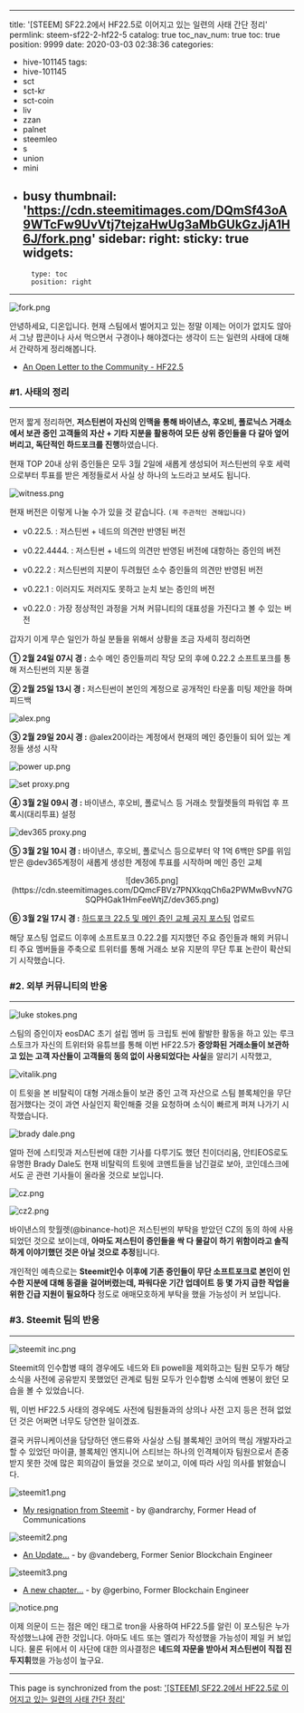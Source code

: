 
---
title: '[STEEM] SF22.2에서 HF22.5로 이어지고 있는 일련의 사태 간단 정리'
permlink: steem-sf22-2-hf22-5
catalog: true
toc_nav_num: true
toc: true
position: 9999
date: 2020-03-03 02:38:36
categories:
- hive-101145
tags:
- hive-101145
- sct
- sct-kr
- sct-coin
- liv
- zzan
- palnet
- steemleo
- s
- union
- mini
- busy
thumbnail: 'https://cdn.steemitimages.com/DQmSf43oA9WTcFw9UvVtj7tejzaHwUg3aMbGUkGzJjA1H6J/fork.png'
sidebar:
    right:
        sticky: true
widgets:
    -
        type: toc
        position: right
---


![fork.png](https://cdn.steemitimages.com/DQmSf43oA9WTcFw9UvVtj7tejzaHwUg3aMbGUkGzJjA1H6J/fork.png)

안녕하세요, 디온입니다. 현재 스팀에서 벌어지고 있는 정말 이제는 어이가 없지도 않아서 그냥 팝콘이나 사서 먹으면서 구경이나 해야겠다는 생각이 드는 일련의 사태에 대해서 간략하게 정리해봅니다.

- [An Open Letter to the Community - HF22.5](https://steemit.com/tron/@steemitblog/an-open-letter-to-the-community-hf22-5)


### #1. 사태의 정리
---

먼저 짧게 정리하면, **저스틴썬이 자신의 인맥을 통해 바이낸스, 후오비, 폴로닉스 거래소에서 보관 중인 고객들의 자산 + 기타 지분을 활용하여 모든 상위 증인들을 다 갈아 엎어버리고, 독단적인 하드포크를 진행**하였습니다.

현재 TOP 20내 상위 증인들은 모두 3월 2일에 새롭게 생성되어 저스틴썬의 우호 세력으로부터 투표를 받은 계정들로서 사실 상 하나의 노드라고 보셔도 됩니다.


![witness.png](https://cdn.steemitimages.com/DQmensSkmxAbFic4Bh8osT45JW8NzxFdNwFrRLAt65p5W2v/witness.png)

현재 버전은 이렇게 나눌 수가 있을 것 같습니다. `(제 주관적인 견해입니다)`

- v0.22.5. : 저스틴썬 + 네드의 의견만 반영된 버전

- v0.22.4444. : 저스틴썬 + 네드의 의견만 반영된 버전에 대항하는 증인의 버전

- v0.22.2 : 저스틴썬의 지분이 두려웠던 소수 증인들의 의견만 반영된 버전

- v0.22.1 : 이러지도 저러지도 못하고 눈치 보는 증인의 버전

- v0.22.0 : 가장 정상적인 과정을 거쳐 커뮤니티의 대표성을 가진다고 볼 수 있는 버전

갑자기 이게 무슨 일인가 하실 분들을 위해서 상황을 조금 자세히 정리하면

**① 2월 24일 07시 경 :** 소수 메인 증인들끼리 작당 모의 후에 0.22.2 소프트포크를 통해 저스틴썬의 지분 동결

**② 2월 25일 13시 경 :** 저스틴썬이 본인의 계정으로 공개적인 타운홀 미팅 제안을 하며 피드백

![alex.png](https://cdn.steemitimages.com/DQmdQzVgWsiBQ9qrDN1UoSB32YHi1yR2EELiW3qX5pCYKsT/alex.png)

**③ 2월 29일 20시 경 :** @alex20이라는 계정에서 현재의 메인 증인들이 되어 있는 계정들 생성 시작

![power up.png](https://cdn.steemitimages.com/DQmX9DpD17pbwXBTDkNfc6vyqUz5LUbd9S161EcBmzS24hH/power%20up.png)

![set proxy.png](https://cdn.steemitimages.com/DQmfDgq1AYimfwJ9jRvBbiZ9WUcHvJkvvykucm3Gq5C8mgY/set%20proxy.png)


**④ 3월 2일 09시 경 :** 바이낸스, 후오비, 폴로닉스 등 거래소 핫월렛들의 파워업 후 프록시(대리투표) 설정


![dev365 proxy.png](https://cdn.steemitimages.com/DQmXicHZfTko75wFfdmVSLWi7cddxApmjpmJdSxnMdSY8cS/dev365%20proxy.png)

**⑤ 3월 2일 10시 경 :** 바이낸스, 후오비, 폴로닉스 등으로부터 약 1억 6백만 SP를 위임받은 @dev365계정이 새롭게 생성한 계정에 투표를 시작하며 메인 증인 교체


<center>![dev365.png](https://cdn.steemitimages.com/DQmcFBVz7PNXkqqCh6a2PWMwBvvN7GSQPHGak1HmFeeWtjZ/dev365.png)</center>


**⑥ 3월 2일 17시 경 :** [하드포크 22.5 및 메인 증인 교체 공지 포스팅](https://steemit.com/tron/@steemitblog/an-open-letter-to-the-community-hf22-5) 업로드


해당 포스팅 업로드 이후에 소프트포크 0.22.2를 지지했던 주요 증인들과 해외 커뮤니티 주요 멤버들을 주축으로 트위터를 통해 거래소 보유 지분의 무단 투표 논란이 확산되기 시작했습니다.





### #2. 외부 커뮤니티의 반응
---
![luke stokes.png](https://cdn.steemitimages.com/DQmXzE2exa4aPwyhZW2oSSrTzBGeW6XCBWbTMQMr9prqAyi/luke%20stokes.png)

스팀의 증인이자 eosDAC 초기 설립 멤버 등 크립토 씬에 활발한 활동을 하고 있는 루크 스토크가 자신의 트위터와 유튜브를 통해 이번 HF22.5가 **중앙화된 거래소들이 보관하고 있는 고객 자산들이 고객들의 동의 없이 사용되었다는 사실**을 알리기 시작했고,

![vitalik.png](https://cdn.steemitimages.com/DQmNNbavvBFCpgckPpAHgyAktuE6q62vZj2srhfJ48ntvdE/vitalik.png)

이 트윗을 본 비탈릭이 대형 거래소들이 보관 중인 고객 자산으로 스팀 블록체인을 무단 점거했다는 것이 과연 사실인지 확인해줄 것을 요청하며 소식이 빠르게 퍼져 나가기 시작했습니다.

![brady dale.png](https://cdn.steemitimages.com/DQmcNQeqx84y2dDrjSiLpAivHXCumjR5566VqvhMBe6ujW8/brady%20dale.png)

얼마 전에 스티밋과 저스틴썬에 대한 기사를 다루기도 했던 친이더리움, 안티EOS로도 유명한 Brady Dale도 현재 비탈릭의 트윗에 코멘트들을 남긴걸로 보아, 코인데스크에서도 곧 관련 기사들이 올라올 것으로 보입니다.

![cz.png](https://cdn.steemitimages.com/DQmb8k2CaLnDezPjRv8kHmH2eegApghZ52kNYJ52NwtQqWs/cz.png)


![cz2.png](https://cdn.steemitimages.com/DQmdcK5v2YWNEZKQfSLNMWJuJsL6hqddc2wj8A74Ri4Ra6u/cz2.png)

바이낸스의 핫월렛(@binance-hot)은 저스틴썬의 부탁을 받았던 CZ의 동의 하에 사용되었던 것으로 보이는데, **아마도 저스틴이 증인들을 싹 다 물갈이 하기 위함이라고 솔직하게 이야기했던 것은 아닐 것으로 추정**됩니다. 

개인적인 예측으로는 **Steemit인수 이후에 기존 증인들이 무단 소프트포크로 본인이 인수한 지분에 대해 동결을 걸어버렸는데, 파워다운 기간 업데이트 등 몇 가지 급한 작업을 위한 긴급 지원이 필요하다** 정도로 애매모호하게 부탁을 했을 가능성이 커 보입니다.


### #3. Steemit 팀의 반응
---
![steemit inc.png](https://cdn.steemitimages.com/DQmdLSND1sypMvR99ihWUBejXwXN7TUJ8B6z9xXGzQeYAYQ/steemit%20inc.png)

Steemit의 인수합병 때의 경우에도 네드와 Eli powell을 제외하고는 팀원 모두가 해당 소식을 사전에 공유받지 못했었던 관계로 팀원 모두가 인수합병 소식에 멘붕이 왔던 모습을 볼 수 있었습니다.

뭐, 이번 HF22.5 사태의 경우에도 사전에 팀원들과의 상의나 사전 고지 등은 전혀 없었던 것은 어쩌면 너무도 당연한 일이겠죠.

결국 커뮤니케이션을 담당하던 앤드류와 사실상 스팀 블록체인 코어의 핵심 개발자라고 할 수 있었던 마이클, 블록체인 엔지니어 스티브는 하나의 인격체이자 팀원으로서 존중받지 못한 것에 많은 회의감이 들었을 것으로 보이고, 이에 따라 사임 의사를 밝혔습니다.

![steemit1.png](https://cdn.steemitimages.com/DQmcSND54yeLDNbvJrGUGoz9LrAMQbWP3QN7sZfKJ7S5W1g/steemit1.png)

- [My resignation from Steemit](https://steemit.com/steemit/@andrarchy/my-resignation-from-steemit) - by @andrarchy, Former Head of Communications

![steemit2.png](https://cdn.steemitimages.com/DQmatji26XMzM7QCB8sgN582zg7kyysz4jX3XAncQ6fuAij/steemit2.png)

- [An Update...](https://steemit.com/steemit/@vandeberg/an-update) - by @vandeberg, Former Senior Blockchain Engineer

![steemit3.png](https://cdn.steemitimages.com/DQmTGYQapB4Eo1vD4WNbtKxYw2fXBTby6tGzTxhvhBwT9eU/steemit3.png)

- [A new chapter...](https://steemit.com/steemit/@gerbino/a-new-chapter) - by @gerbino, Former Blockchain Engineer


![notice.png](https://cdn.steemitimages.com/DQmZEVFEcbAS9SqNL3F4EX5WrBqEWLBvyrQ4GS4Na2jKLp3/notice.png)


이제 의문이 드는 점은 메인 태그로 tron을 사용하여 HF22.5를 알린 이 포스팅은 누가 작성했느냐에 관한 것입니다. 아마도 네드 또는 엘리가 작성했을 가능성이 제일 커 보입니다. 물론 뒤에서 이 사단에 대한 의사결정은 **네드의 자문을 받아서 저스틴썬이 직접 진두지휘**했을 가능성이 높구요.

- - -

This page is synchronized from the post: ['[STEEM] SF22.2에서 HF22.5로 이어지고 있는 일련의 사태 간단 정리'](https://steemit.com/@donekim/steem-sf22-2-hf22-5)
